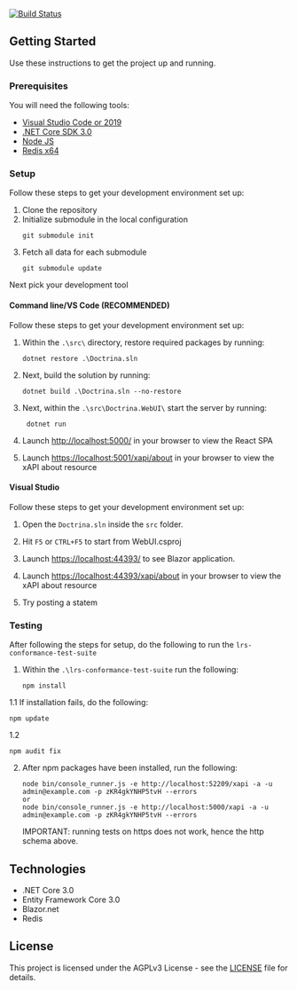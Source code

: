 [![Build Status](https://dev.azure.com/bitflipping/Doctrina/_apis/build/status/bitflipping-net.doctrina-lrs?branchName=develop)](https://dev.azure.com/bitflipping/Doctrina/_build/latest?definitionId=10&branchName=develop)

## Getting Started
Use these instructions to get the project up and running.

### Prerequisites
You will need the following tools:

* [Visual Studio Code or 2019](https://www.visualstudio.com/downloads/)
* [.NET Core SDK 3.0](https://www.microsoft.com/net/download/dotnet-core/3.0)
* [Node JS](https://nodejs.org/en/download/)
* [Redis x64](https://redis.io/)

### Setup
Follow these steps to get your development environment set up:

   1. Clone the repository
   2. Initialize submodule in the local configuration
      ```
      git submodule init
      ```
   3. Fetch all data for each submodule
      ```
      git submodule update
      ```

Next pick your development tool

#### Command line/VS Code (RECOMMENDED)
Follow these steps to get your development environment set up:

  1. Within the `.\src\` directory, restore required packages by running:
     ```
     dotnet restore .\Doctrina.sln
     ```
  2. Next, build the solution by running:
     ```
     dotnet build .\Doctrina.sln --no-restore
     ```
  4. Next, within the `.\src\Doctrina.WebUI\` start the server by running:
     ```
	  dotnet run
	  ```
  5. Launch [http://localhost:5000/](http://localhost:5000/) in your browser to view the React SPA

  6. Launch [https://localhost:5001/xapi/about](https://localhost:5001/xapi/about) in your browser to view the xAPI about resource

#### Visual Studio
Follow these steps to get your development environment set up:
1. Open the `Doctrina.sln` inside the `src` folder.
2. Hit `F5` or `CTRL+F5` to start from WebUI.csproj
3. Launch [https://localhost:44393/](https://localhost:44393/) to see Blazor application.
4. Launch [https://localhost:44393/xapi/about](https://localhost:44393/xapi/about) in your browser to view the xAPI about resource

5. Try posting a statem

### Testing
After following the steps for setup, do the following to run the `lrs-conformance-test-suite`

1. Within the `.\lrs-conformance-test-suite` run the following:
   ```
   npm install
   ```
1.1 If installation fails, do the following:
   ```
   npm update
   ```
1.2
   ```
   npm audit fix
   ```
2. After npm packages have been installed, run the following:
   ```
   node bin/console_runner.js -e http://localhost:52209/xapi -a -u admin@example.com -p zKR4gkYNHP5tvH --errors
   or
   node bin/console_runner.js -e http://localhost:5000/xapi -a -u admin@example.com -p zKR4gkYNHP5tvH --errors
   ```
   IMPORTANT: running tests on https does not work, hence the http schema above.


## Technologies
* .NET Core 3.0
* Entity Framework Core 3.0
* Blazor.net
* Redis

## License
This project is licensed under the AGPLv3 License - see the [LICENSE](https://github.com/bitflipping-solutions/doctrina-lrs/blob/develop/LICENSE) file for details.
